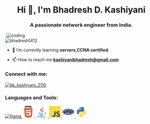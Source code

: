 <h1 align="center">Hi 👋, I'm Bhadresh D. Kashiyani</h1>
<h3 align="center">A passionate network engineer from India.</h3>

<img align="right" alt="coding" width="500" src="https://media.tenor.com/2uyENRmiUt0AAAAC/coding.gif"> 

<p align="left"> <img src="https://komarev.com/ghpvc/?username=bhadresh1412&label=Profile%20views&color=0e75b6&style=flat" alt="bhadresh1412" /> </p>

- 🌱 I’m currently learning **servers,CCNA certified.**

- 📫 How to reach me **kashiyanibhadresh@gmail.com**

<h3 align="left">Connect with me:</h3>
<p align="left">
<a href="https://instagram.com/bk_kashiyani_2110" target="blank"><img align="center" src="https://raw.githubusercontent.com/rahuldkjain/github-profile-readme-generator/master/src/images/icons/Social/instagram.svg" alt="bk_kashiyani_2110" height="25" width="35" /></a>
</p>

<h3 align="left">Languages and Tools:</h3>
<p align="left"> <a href="https://www.figma.com/" target="_blank" rel="noreferrer"> <img src="https://www.vectorlogo.zone/logos/figma/figma-icon.svg" alt="figma" width="40" height="40"/> </a> <a href="https://www.w3.org/html/" target="_blank" rel="noreferrer"> <img src="https://raw.githubusercontent.com/devicons/devicon/master/icons/html5/html5-original-wordmark.svg" alt="html5" width="40" height="40"/> </a> <a href="https://www.java.com" target="_blank" rel="noreferrer"> <img src="https://raw.githubusercontent.com/devicons/devicon/master/icons/java/java-original.svg" alt="java" width="40" height="40"/> </a> <a href="https://developer.mozilla.org/en-US/docs/Web/JavaScript" target="_blank" rel="noreferrer"> <img src="https://raw.githubusercontent.com/devicons/devicon/master/icons/javascript/javascript-original.svg" alt="javascript" width="40" height="40"/> </a> <a href="https://www.php.net" target="_blank" rel="noreferrer"> <img src="https://raw.githubusercontent.com/devicons/devicon/master/icons/php/php-original.svg" alt="php" width="40" height="40"/> </a> <a href="https://www.python.org" target="_blank" rel="noreferrer"> <img src="https://raw.githubusercontent.com/devicons/devicon/master/icons/python/python-original.svg" alt="python" width="40" height="40"/> </a> </p>

